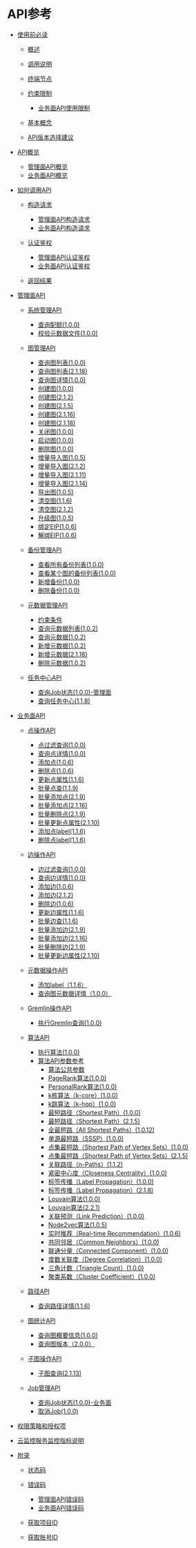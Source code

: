# API参考

-   [使用前必读](使用前必读.md)
    -   [概述](概述.md)
    -   [调用说明](调用说明.md)
    -   [终端节点](终端节点.md)
    -   [约束限制](约束限制.md)
        -   [业务面API使用限制](业务面API使用限制.md)

    -   [基本概念](基本概念.md)
    -   [API版本选择建议](API版本选择建议.md)

-   [API概览](API概览.md)
    -   [管理面API概览](管理面API概览.md)
    -   [业务面API概览](业务面API概览.md)

-   [如何调用API](如何调用API.md)
    -   [构造请求](构造请求.md)
        -   [管理面API构造请求](管理面API构造请求.md)
        -   [业务面API构造请求](业务面API构造请求.md)

    -   [认证鉴权](认证鉴权.md)
        -   [管理面API认证鉴权](管理面API认证鉴权.md)
        -   [业务面API认证鉴权](业务面API认证鉴权.md)

    -   [返回结果](返回结果.md)

-   [管理面API](管理面API.md)
    -   [系统管理API](系统管理API.md)
        -   [查询配额\(1.0.0\)](查询配额(1-0-0).md)
        -   [校验元数据文件\(1.0.0\)](校验元数据文件(1-0-0).md)

    -   [图管理API](图管理API.md)
        -   [查询图列表\(1.0.0\)](查询图列表(1-0-0).md)
        -   [查询图列表\(2.1.18\)](查询图列表(2-1-18).md)
        -   [查询图详情\(1.0.0\)](查询图详情(1-0-0).md)
        -   [创建图\(1.0.0\)](创建图(1-0-0).md)
        -   [创建图\(2.1.2\)](创建图(2-1-2).md)
        -   [创建图\(2.1.5\)](创建图(2-1-5).md)
        -   [创建图\(2.1.16\)](创建图(2-1-16).md)
        -   [创建图\(2.1.18\)](创建图(2-1-18).md)
        -   [关闭图\(1.0.0\)](关闭图(1-0-0).md)
        -   [启动图\(1.0.0\)](启动图(1-0-0).md)
        -   [删除图\(1.0.0\)](删除图(1-0-0).md)
        -   [增量导入图\(1.0.5\)](增量导入图(1-0-5).md)
        -   [增量导入图\(2.1.2\)](增量导入图(2-1-2).md)
        -   [增量导入图\(2.1.11\)](增量导入图(2-1-11).md)
        -   [增量导入图\(2.1.14\)](增量导入图(2-1-14).md)
        -   [导出图\(1.0.5\)](导出图(1-0-5).md)
        -   [清空图\(1.1.6\)](清空图(1-1-6).md)
        -   [清空图\(2.1.2\)](清空图(2-1-2).md)
        -   [升级图\(1.0.5\)](升级图(1-0-5).md)
        -   [绑定EIP\(1.0.6\)](绑定EIP(1-0-6).md)
        -   [解绑EIP\(1.0.6\)](解绑EIP(1-0-6).md)

    -   [备份管理API](备份管理API.md)
        -   [查看所有备份列表\(1.0.0\)](查看所有备份列表(1-0-0).md)
        -   [查看某个图的备份列表\(1.0.0\)](查看某个图的备份列表(1-0-0).md)
        -   [新增备份\(1.0.0\)](新增备份(1-0-0).md)
        -   [删除备份\(1.0.0\)](删除备份(1-0-0).md)

    -   [元数据管理API](元数据管理API.md)
        -   [约束条件](约束条件.md)
        -   [查询元数据列表\(1.0.2\)](查询元数据列表(1-0-2).md)
        -   [查询元数据\(1.0.2\)](查询元数据(1-0-2).md)
        -   [新增元数据\(1.0.2\)](新增元数据(1-0-2).md)
        -   [新增元数据\(2.1.18\)](新增元数据(2-1-18).md)
        -   [删除元数据\(1.0.2\)](删除元数据(1-0-2).md)

    -   [任务中心API](任务中心API.md)
        -   [查询Job状态\(1.0.0\)-管理面](查询Job状态(1-0-0)-管理面.md)
        -   [查询任务中心\(1.1.8\)](查询任务中心(1-1-8).md)


-   [业务面API](业务面API.md)
    -   [点操作API](点操作API.md)
        -   [点过滤查询\(1.0.0\)](点过滤查询(1-0-0).md)
        -   [查询点详情\(1.0.0\)](查询点详情(1-0-0).md)
        -   [添加点\(1.0.6\)](添加点(1-0-6).md)
        -   [删除点\(1.0.6\)](删除点(1-0-6).md)
        -   [更新点属性\(1.1.6\)](更新点属性(1-1-6).md)
        -   [批量点查\(1.1.9\)](批量点查(1-1-9).md)
        -   [批量添加点\(2.1.9\)](批量添加点(2-1-9).md)
        -   [批量添加点\(2.1.16\)](批量添加点(2-1-16).md)
        -   [批量删除点\(2.1.9\)](批量删除点(2-1-9).md)
        -   [批量更新点属性\(2.1.10\)](批量更新点属性(2-1-10).md)
        -   [添加点label\(1.1.6\)](添加点label(1-1-6).md)
        -   [删除点label\(1.1.6\)](删除点label(1-1-6).md)

    -   [边操作API](边操作API.md)
        -   [边过滤查询\(1.0.0\)](边过滤查询(1-0-0).md)
        -   [查询边详情\(1.0.0\)](查询边详情(1-0-0).md)
        -   [添加边\(1.0.6\)](添加边(1-0-6).md)
        -   [添加边\(2.1.2\)](添加边(2-1-2).md)
        -   [删除边\(1.0.6\)](删除边(1-0-6).md)
        -   [更新边属性\(1.1.6\)](更新边属性(1-1-6).md)
        -   [批量边查\(1.1.6\)](批量边查(1-1-6).md)
        -   [批量添加边\(2.1.9\)](批量添加边(2-1-9).md)
        -   [批量添加边\(2.1.16\)](批量添加边(2-1-16).md)
        -   [批量删除边\(2.1.9\)](批量删除边(2-1-9).md)
        -   [批量更新边属性\(2.1.10\)](批量更新边属性(2-1-10).md)

    -   [元数据操作API](元数据操作API.md)
        -   [添加label（1.1.6）](添加label（1-1-6）.md)
        -   [查询图元数据详情（1.0.0）](查询图元数据详情（1-0-0）.md)

    -   [Gremlin操作API](Gremlin操作API.md)
        -   [执行Gremlin查询\(1.0.0\)](执行Gremlin查询(1-0-0).md)

    -   [算法API](算法API.md)
        -   [执行算法\(1.0.0\)](执行算法(1-0-0).md)
        -   [算法API参数参考](算法API参数参考.md)
            -   [算法公共参数](算法公共参数.md)
            -   [PageRank算法\(1.0.0\)](PageRank算法(1-0-0).md)
            -   [PersonalRank算法\(1.0.0\)](PersonalRank算法(1-0-0).md)
            -   [k核算法（k-core）\(1.0.0\)](k核算法（k-core）(1-0-0).md)
            -   [k跳算法（k-hop）\(1.0.0\)](k跳算法（k-hop）(1-0-0).md)
            -   [最短路径（Shortest Path）\(1.0.0\)](最短路径（Shortest-Path）(1-0-0).md)
            -   [最短路径（Shortest Path）\(2.1.5\)](最短路径（Shortest-Path）(2-1-5).md)
            -   [全最短路（All Shortest Paths）\(1.0.12\)](全最短路（All-Shortest-Paths）(1-0-12).md)
            -   [单源最短路（SSSP）\(1.0.0\)](单源最短路（SSSP）(1-0-0).md)
            -   [点集最短路（Shortest Path of Vertex Sets）\(1.0.0\)](点集最短路（Shortest-Path-of-Vertex-Sets）(1-0-0).md)
            -   [点集最短路（Shortest Path of Vertex Sets）\(2.1.5\)](点集最短路（Shortest-Path-of-Vertex-Sets）(2-1-5).md)
            -   [关联路径（n-Paths）\(1.1.2\)](关联路径（n-Paths）(1-1-2).md)
            -   [紧密中心度（Closeness Centrality）\(1.0.0\)](紧密中心度（Closeness-Centrality）(1-0-0).md)
            -   [标签传播（Label Propagation）\(1.0.0\)](标签传播（Label-Propagation）(1-0-0).md)
            -   [标签传播（Label Propagation）\(2.1.8\)](标签传播（Label-Propagation）(2-1-8).md)
            -   [Louvain算法\(1.0.0\)](Louvain算法(1-0-0).md)
            -   [Louvain算法\(2.2.1\)](Louvain算法(2-2-1).md)
            -   [关联预测（Link Prediction）\(1.0.0\)](关联预测（Link-Prediction）(1-0-0).md)
            -   [Node2vec算法\(1.0.5\)](Node2vec算法(1-0-5).md)
            -   [实时推荐（Real-time Recommendation）\(1.0.6\)](实时推荐（Real-time-Recommendation）(1-0-6).md)
            -   [共同邻居（Common Neighbors）\(1.0.0\)](共同邻居（Common-Neighbors）(1-0-0).md)
            -   [联通分量（Connected Component）\(1.0.0\)](联通分量（Connected-Component）(1-0-0).md)
            -   [度数关联度（Degree Correlation）\(1.0.0\)](度数关联度（Degree-Correlation）(1-0-0).md)
            -   [三角计数（Triangle Count）\(1.0.0\)](三角计数（Triangle-Count）(1-0-0).md)
            -   [聚类系数（Cluster Coefficient）\(1.0.0\)](聚类系数（Cluster-Coefficient）(1-0-0).md)


    -   [路径API](路径API.md)
        -   [查询路径详情\(1.1.6\)](查询路径详情(1-1-6).md)

    -   [图统计API](图统计API.md)
        -   [查询图概要信息\(1.0.0\)](查询图概要信息(1-0-0).md)
        -   [查询图版本（2.0.0）](查询图版本（2-0-0）.md)

    -   [子图操作API](子图操作API.md)
        -   [子图查询\(2.1.13\)](子图查询(2-1-13).md)

    -   [Job管理API](Job管理API.md)
        -   [查询Job状态\(1.0.0\)-业务面](查询Job状态(1-0-0)-业务面.md)
        -   [取消Job\(1.0.0\)](取消Job(1-0-0).md)


-   [权限策略和授权项](权限策略和授权项.md)
-   [云监控服务监控指标说明](云监控服务监控指标说明.md)
-   [附录](附录.md)
    -   [状态码](状态码.md)
    -   [错误码](错误码.md)
        -   [管理面API错误码](管理面API错误码.md)
        -   [业务面API错误码](业务面API错误码.md)

    -   [获取项目ID](获取项目ID.md)
    -   [获取账号ID](获取账号ID.md)

